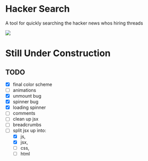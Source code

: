 # Hacker Search
A tool for quickly searching the hacker news whos hiring threads

![](http://i.imgur.com/UYXO9lz.png)
# Still Under Construction

## TODO
- [x] final color scheme
- [ ] animations
- [x] unmount bug
- [x] spinner bug
- [x] loading spinner
- [ ] comments
- [ ] clean up jsx
- [ ] breadcrumbs
- [ ] split jsx up into:
  - [x] js,
  - [x] jsx,
  - [ ] css,
  - [ ] html
